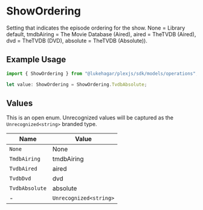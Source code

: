 # ShowOrdering

Setting that indicates the episode ordering for the show.
None = Library default,
tmdbAiring = The Movie Database (Aired),
aired = TheTVDB (Aired),
dvd = TheTVDB (DVD),
absolute = TheTVDB (Absolute)).


## Example Usage

```typescript
import { ShowOrdering } from "@lukehagar/plexjs/sdk/models/operations";

let value: ShowOrdering = ShowOrdering.TvdbAbsolute;
```

## Values

This is an open enum. Unrecognized values will be captured as the `Unrecognized<string>` branded type.

| Name                   | Value                  |
| ---------------------- | ---------------------- |
| `None`                 | None                   |
| `TmdbAiring`           | tmdbAiring             |
| `TvdbAired`            | aired                  |
| `TvdbDvd`              | dvd                    |
| `TvdbAbsolute`         | absolute               |
| -                      | `Unrecognized<string>` |